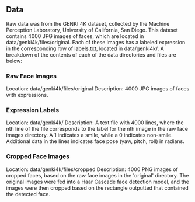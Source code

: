 ## Data

Raw data was from the GENKI 4K dataset, collected by the Machine Perception Laboratory, University of California,
San Diego. This dataset contains 4000 JPG images of faces, which are located in data/genki4k/files/original. Each of
these images has a labeled expression in the corresponding row of labels.txt, located in data/genki4k/. A breakdown
of the contents of each of the data directories and files are below:

### Raw Face Images 

Location: data/genki4k/files/original
Description: 4000 JPG images of faces with expressions. 

### Expression Labels

Location: data/genki4k/
Description: A text file with 4000 lines, where the nth line of the file corresponds to the label for the 
nth image in the raw face images directory. A 1 indicates a smile, while a 0 indicates non-smile. Additional 
data in the lines indicates face pose (yaw, pitch, roll) in radians. 

### Cropped Face Images

Location: data/genki4k/files/cropped
Description: 4000 PNG images of cropped faces, based on the raw face images in the 'original' directory. 
The original images were fed into a Haar Cascade face detection model, and the images were then cropped based on
the rectangle outputted that contained the detected face. 
